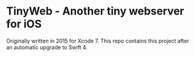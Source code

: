 # TinyWeb - Another tiny webserver for iOS

Originally written in 2015 for Xcode 7. This repo contains this project after an automatic upgrade to Swift 4.
